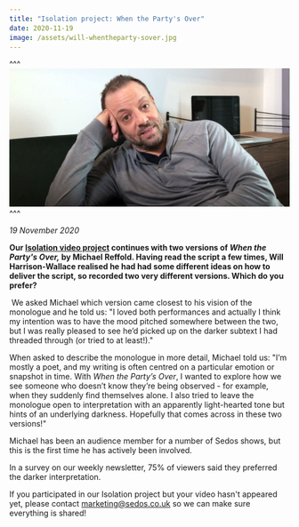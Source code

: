 ```yaml
---
title: "Isolation project: When the Party's Over"
date: 2020-11-19
image: /assets/will-whentheparty-sover.jpg
---
```

^^^
![](/assets/will-whentheparty-sover.jpg)
^^^

*19 November 2020*

**Our [Isolation video project](https://sedos.co.uk/shows/2020-isolation) continues with two versions of *When the Party's Over,* by Michael Reffold. Having read the script a few times, Will Harrison-Wallace realised he had had some different ideas on how to deliver the script, so recorded two very different versions. Which do you prefer?**

 We asked Michael which version came closest to his vision of the monologue and he told us: "I loved both performances and actually I think my intention was to have the mood pitched somewhere between the two, but I was really pleased to see he’d picked up on the darker subtext I had threaded through (or tried to at least!)."

When asked to describe the monologue in more detail, Michael told us: "I’m mostly a poet, and my writing is often centred on a particular emotion or snapshot in time. With *When the Party’s Over*, I wanted to explore how we see someone who doesn’t know they’re being observed - for example, when they suddenly find themselves alone. I also tried to leave the monologue open to interpretation with an apparently light-hearted tone but hints of an underlying darkness. Hopefully that comes across in these two versions!"

Michael has been an audience member for a number of Sedos shows, but this is the first time he has actively been involved.

In a survey on our weekly newsletter, 75% of viewers said they preferred the darker interpretation.

If you participated in our Isolation project but your video hasn't appeared yet, please contact [marketing@sedos.co.uk](mailto:marketing@sedos.co.uk) so we can make sure everything is shared!

<div class="video-responsive"><?# YouTube RNbN9_KpllI /?></div>

<div class="video-responsive"><?# YouTube RO38Q_XWgkU /?></div>
